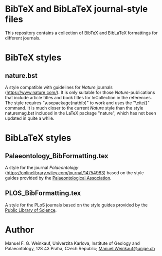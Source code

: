 # BibTeX and BibLaTeX journal-style files

This repository contains a collection of BibTeX and BibLaTeX formattings for different journals.

# BibTeX styles

## nature.bst

A style compatible with guidelines for *Nature* journals (https://www.nature.com/). It is only suitable for those *Nature*-publications that include article titles and book titles for InCollection in the references. The style requires "\usepackage{natbib}" to work and uses the "\cite{}" command. It is much closer to the current *Nature* style than the style naturemag.bst included in the LaTeX package "nature", which has not been updated in quite a while.

# BibLaTeX styles

## Palaeontology_BibFormatting.tex

A style for the journal *Palaeontology* (https://onlinelibrary.wiley.com/journal/14754983) based on the style guides provided by the [Palaeontological Association](https://www.palass.org/publications/palaeontology-journal#for-authors).

## PLOS_BibFormatting.tex

A style for the PLoS journals based on the style guides provided by the [Public Library of Science](https://plos.org/).

# Author

Manuel F. G. Weinkauf, Univerzita Karlova, Institute of Geology and Palaeontology, 128 43 Praha, Czech Republic; Manuel.Weinkauf@unige.ch















